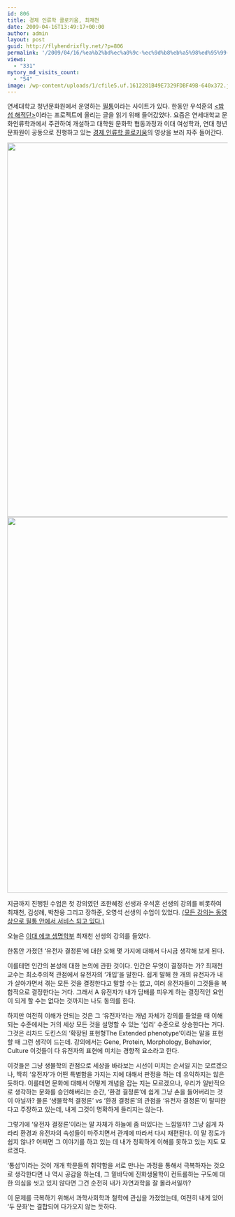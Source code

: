 ```yaml
---
id: 806
title: 경제 인류학 콜로키움, 최재천
date: 2009-04-16T13:49:17+00:00
author: admin
layout: post
guid: http://flyhendrixfly.net/?p=806
permalink: '/2009/04/16/%ea%b2%bd%ec%a0%9c-%ec%9d%b8%eb%a5%98%ed%95%99-%ec%bd%9c%eb%a1%9c%ed%82%a4%ec%9b%80-%ec%b5%9c%ec%9e%ac%ec%b2%9c/'
views:
  - "331"
mytory_md_visits_count:
  - "54"
image: /wp-content/uploads/1/cfile5.uf.1612281B49E7329FDBF49B-640x372.jpg
---
```

연세대학교 청년문화원에서 운영하는 <a title="[http://filltong.net/]로 이동합니다." target="_blank" href="http://filltong.net/">필통</a>이라는 사이트가 있다. 한동안 우석훈의 <a title="[http://club.filltong.net/oasis]로 이동합니다." target="_blank" href="http://club.filltong.net/oasis"><밤섬 해적단></a>이라는 프로젝트에 올리는 글을 읽기 위해 들어갔었다. 요즘은 연세대학교 문화인류학과에서 주관하여 개설하고 대학원 문화학 협동과정과 이대 여성학과, 연대 청년문화원이 공동으로 진행하고 있는 <a title="[http://club.filltong.net/economicanthropology]로 이동합니다." target="_blank" href="http://club.filltong.net/economicanthropology">경제 인류학 콜로키움</a>의 영상을 보러 자주 들어간다.
  
<img src="http://submania.dothome.co.kr/wp-content/uploads/1/cfile5.uf.1612281B49E7329FDBF49B.jpg" class="aligncenter" width="610" height="855" alt="" filename="8766.jpg" filemime="image/jpeg" />
  
<img src="http://submania.dothome.co.kr/wp-content/uploads/1/cfile21.uf.165FD21E49E732C047693E.jpg" class="aligncenter" width="610" height="858" alt="" filename="8831.jpg" filemime="image/jpeg" />
  
지금까지 진행된 수업은 첫 강의였던 조한혜정 선생과 우석훈 선생의 강의를 비롯하여 최재천, 김성례, 박찬웅 그리고 장하준, 오영석 선생의 수업이 있었다. <span style="text-decoration: underline;">(모든 강의는 동영상으로 필통 안에서 서비스 되고 있다.)</span>

오늘은 <a title="[http://home.ewha.ac.kr/~eco/]로 이동합니다." target="_blank" href="http://home.ewha.ac.kr/%7Eeco/">이대 에코 생명학부</a> 최재천 선생의 강의를 들었다.

한동안 가졌던 &#8216;유전자 결정론&#8217;에 대한 오해 몇 가지에 대해서 다시금 생각해 보게 된다.

이를테면 인간의 본성에 대한 논의에 관한 것이다. 인간은 무엇이 결정하는 가? 최재천 교수는 최소주의적 관점에서 유전자의 &#8216;개입&#8217;을 말한다. 쉽게 말해 한 개의 유전자가 내가 살아가면서 겪는 모든 것을 결정한다고 말할 수는 없고, 여러 유전자들이 그것들을 복합적으로 결정한다는 거다. 그래서 A 유전자가 내가 담배를 피우게 하는 결정적인 요인이 되게 할 수는 없다는 것까지는 나도 동의를 한다.

하지만 여전히 이해가 안되는 것은 그 &#8216;유전자&#8217;라는 개념 자체가 강의를 들었을 때 이해되는 수준에서는 거의 세상 모든 것을 설명할 수 있는 &#8216;섭리&#8217; 수준으로 상승한다는 거다. 그것은 리차드 도킨스의 &#8216;확장된 표현형The Extended phenotype&#8217;이라는 말을 표현할 때 그런 생각이 드는데. 강의에서는 Gene, Protein, Morphology, Behavior, Culture 이것들이 다 유전자의 표현에 미치는 경향적 요소라고 한다.

이것들은 그냥 생물학의 관점으로 세상을 바라보는 시선이 미치는 순서일 지는 모르겠으나, 딱히 &#8216;유전자&#8217;가 어떤 특별함을 가지는 지에 대해서 판정을 하는 데 유익하지는 않은 듯하다. 이를테면 문화에 대해서 어떻게 개념을 잡는 지는 모르겠으나, 우리가 일반적으로 생각하는 문화를 승인해버리는 순간, &#8216;환경 결정론&#8217;에 쉽게 그냥 손을 들어버리는 것이 아닐까? 물론 &#8216;생물학적 결정론&#8217; vs &#8216;환경 결정론&#8217;의 관점을 &#8216;유전자 결정론&#8217;이 탈피한다고 주장하고 있는데, 내게 그것이 명확하게 들리지는 않는다.

그렇기에 &#8216;유전자 결정론&#8217;이라는 말 자체가 하늘에 좀 떠있다는 느낌일까? 그냥 쉽게 차라리 환경과 유전자의 속성들이 마주치면서 관계에 따라서 다시 재편된다. 이 말 정도가 쉽지 않나? 어쩌면 그 이야기를 하고 있는 데 내가 정확하게 이해를 못하고 있는 지도 모르겠다.

&#8216;통섭&#8217;이라는 것이 개개 학문들의 취약함을 서로 만나는 과정을 통해서 극복하자는 것으로 생각한다면 나 역시 공감을 하는데, 그 밑바닥에 진화생물학이 컨트롤하는 구도에 대한 의심을 씻고 있지 않다면 그건 순전히 내가 자연과학을 잘 몰라서일까?

이 문제를 극복하기 위해서 과학사회학과 철학에 관심을 가졌었는데, 여전히 내게 있어 &#8216;두 문화&#8217;는 결합되어 다가오지 않는 듯하다.